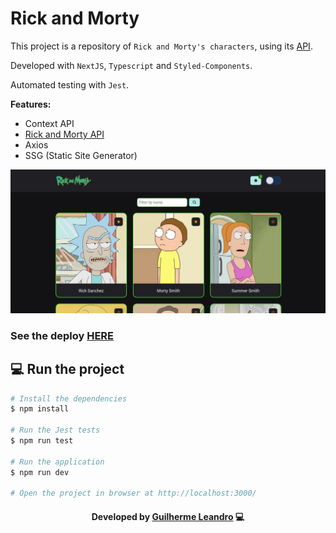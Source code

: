 # Rick and Morty

This project is a repository of `Rick and Morty's characters`, using its [API](https://rickandmortyapi.com/documentation/#character).

Developed with `NextJS`, `Typescript` and `Styled-Components`.

Automated testing with `Jest`.

**Features:**
- Context API
- [Rick and Morty API](https://rickandmortyapi.com/documentation/#character)
- Axios
- SSG (Static Site Generator)

<p align=center>
  <img src="./.github/print.jpg" >
</p>

### See the deploy [HERE](https://rick-and-morty-gui-leandro.vercel.app/)

## 💻 Run the project

```bash
# Install the dependencies
$ npm install

# Run the Jest tests
$ npm run test

# Run the application
$ npm run dev

# Open the project in browser at http://localhost:3000/
```

<h4 align=center>Developed by <a href="https://www.linkedin.com/in/guirdy/">Guilherme Leandro</a> 💻</h4>
